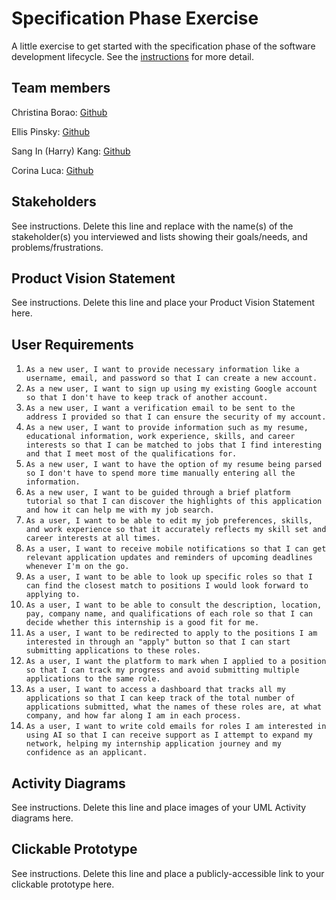 # Specification Phase Exercise

A little exercise to get started with the specification phase of the software development lifecycle. See the [instructions](instructions.md) for more detail.

## Team members

Christina Borao: [Github](https://github.com/crb623)

Ellis Pinsky: [Github](https://github.com/ellispinsky)

Sang In (Harry) Kang: [Github](https://github.com/Sik247)

Corina Luca: [Github](https://github.com/CorinaLucaFocsan)

## Stakeholders

See instructions. Delete this line and replace with the name(s) of the stakeholder(s) you interviewed and lists showing their goals/needs, and problems/frustrations.

## Product Vision Statement

See instructions. Delete this line and place your Product Vision Statement here.

## User Requirements
1. `As a new user, I want to provide necessary information like a username, email, and password so that I can create a new account.`
2. `As a new user, I want to sign up using my existing Google account so that I don't have to keep track of another account.`
3. `As a new user, I want a verification email to be sent to the address I provided so that I can ensure the security of my account.`
4. `As a new user, I want to provide information such as my resume, educational information, work experience, skills, and career interests so that I can be matched to jobs that I find interesting and that I meet most of the qualifications for.`
5. `As a new user, I want to have the option of my resume being parsed so I don't have to spend more time manually entering all the information.`
6. `As a new user, I want to be guided through a brief platform tutorial so that I can discover the highlights of this application and how it can help me with my job search.`
7. `As a user, I want to be able to edit my job preferences, skills, and work experience so that it accurately reflects my skill set and career interests at all times.`
8. `As a user, I want to receive mobile notifications so that I can get relevant application updates and reminders of upcoming deadlines whenever I'm on the go.`
9. `As a user, I want to be able to look up specific roles so that I can find the closest match to positions I would look forward to applying to.`
10. `As a user, I want to be able to consult the description, location, pay, company name, and qualifications of each role so that I can decide whether this internship is a good fit for me.`
11. `As a user, I want to be redirected to apply to the positions I am interested in through an "apply" button so that I can start submitting applications to these roles.`
12. `As a user, I want the platform to mark when I applied to a position so that I can track my progress and avoid submitting multiple applications to the same role.`
13. `As a user, I want to access a dashboard that tracks all my applications so that I can keep track of the total number of applications submitted, what the names of these roles are, at what company, and how far along I am in each process.`
14. `As a user, I want to write cold emails for roles I am interested in using AI so that I can receive support as I attempt to expand my network, helping my internship application journey and my confidence as an applicant.`

## Activity Diagrams

See instructions. Delete this line and place images of your UML Activity diagrams here.

## Clickable Prototype

See instructions. Delete this line and place a publicly-accessible link to your clickable prototype here.
